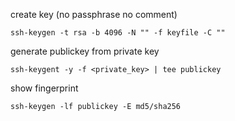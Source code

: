 create key (no passphrase no comment)
```
ssh-keygen -t rsa -b 4096 -N "" -f keyfile -C ""
```

generate publickey from private key
```
ssh-keygent -y -f <private_key> | tee publickey
```


show fingerprint
```
ssh-keygen -lf publickey -E md5/sha256
```
